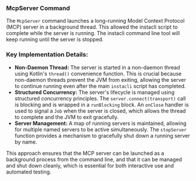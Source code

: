 ### McpServer Command

The `McpServer` command launches a long-running Model Context Protocol (MCP) server in a background thread. This allowed the instacli script to complete while the server is running. The instacli command line tool will keep running until the server is stopped.

### Key Implementation Details:

*   **Non-Daemon Thread:** The server is started in a non-daemon thread using Kotlin's `thread()` convenience function. This is crucial because non-daemon threads prevent the JVM from exiting, allowing the server to continue running even after the main `instacli` script has completed.
*   **Structured Concurrency:** The server's lifecycle is managed using structured concurrency principles. The `server.connect(transport)` call is blocking and is wrapped in a `runBlocking` block. An `onClose` handler is used to signal a `Job` when the server is closed, which allows the thread to complete and the JVM to exit gracefully.
*   **Server Management:** A map of running servers is maintained, allowing for multiple named servers to be active simultaneously. The `stopServer` function provides a mechanism to gracefully shut down a running server by name.

This approach ensures that the MCP server can be launched as a background process from the command line, and that it can be managed and shut down cleanly, which is essential for both interactive use and automated testing.
